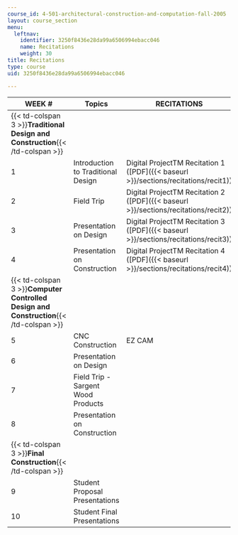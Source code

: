 ```yaml
---
course_id: 4-501-architectural-construction-and-computation-fall-2005
layout: course_section
menu:
  leftnav:
    identifier: 3250f8436e28da99a6506994ebacc046
    name: Recitations
    weight: 30
title: Recitations
type: course
uid: 3250f8436e28da99a6506994ebacc046

---
```


| WEEK # | Topics | RECITATIONS |
| --- | --- | --- |
| {{< td-colspan 3 >}}**Traditional Design and Construction**{{< /td-colspan >}} |||
| 1 | Introduction to Traditional Design | Digital ProjectTM Recitation 1 ([PDF]({{< baseurl >}}/sections/recitations/recit1)) |
| 2 | Field Trip | Digital ProjectTM Recitation 2 ([PDF]({{< baseurl >}}/sections/recitations/recit2)) |
| 3 | Presentation on Design | Digital ProjectTM Recitation 3 ([PDF]({{< baseurl >}}/sections/recitations/recit3)) |
| 4 | Presentation on Construction | Digital ProjectTM Recitation 4 ([PDF]({{< baseurl >}}/sections/recitations/recit4)) |
| {{< td-colspan 3 >}}**Computer Controlled Design and Construction**{{< /td-colspan >}} |||
| 5 | CNC Construction | EZ CAM |
| 6 | Presentation on Design | &nbsp; |
| 7 | Field Trip - Sargent Wood Products | &nbsp; |
| 8 | Presentation on Construction | &nbsp; |
| {{< td-colspan 3 >}}**Final Construction**{{< /td-colspan >}} |||
| 9 | Student Proposal Presentations | &nbsp; |
| 10 | Student Final Presentations |